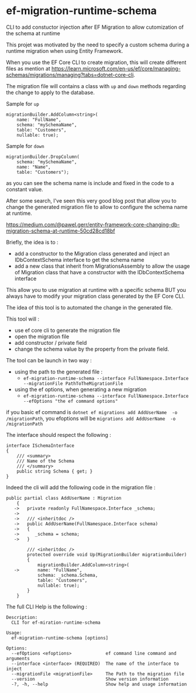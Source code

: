 # ef-migration-runtime-schema
CLI to add constuctor injection after EF Migration to allow cutomization of the schema at runtime


This projet was motivated by the need to specify a custom schema during a runtime migration when using Entity Framework.

When you use the EF Core CLI to create migration, this will create different files as mention at https://learn.microsoft.com/en-us/ef/core/managing-schemas/migrations/managing?tabs=dotnet-core-cli.

The migration file will contains a class with `up` and `down` methods regarding the change to apply to the database.

Sample for `up`
```
migrationBuilder.AddColumn<string>(
    name: "FullName",
    schema: "mySchemaName",
    table: "Customers",
    nullable: true);
``` 

Sample for `down`
```
migrationBuilder.DropColumn(
    schema: "mySchemaName",
    name: "Name",
    table: "Customers");

```

as you can see the schema name is include and fixed in the code to a constant value.

After some search, I've seen this very good blog post that allow you to change the generated migration file to allow to configure the schema name at runtime.

https://medium.com/@pawel.gerr/entity-framework-core-changing-db-migration-schema-at-runtime-50cd28cd18bf

Briefly, the idea is to :
- add a constructor to the Migration class generated and inject an IDbContextSchema interface to get the schema name
- add a new class that inherit from MigrationsAssembly to allow the usage of Migration class that have a constructor with the IDbContextSchema interface

This allow you to use migration at runtime with a specific schema BUT you always have to modify your migration class generated by the EF Core CLI.

The idea of this tool is to automated the change in the generated file.

This tool will :
- use ef core cli to generate the migration file
- open the migration file
- add constructor / private field 
- change the schema value by the property from the private field.

The tool can be launch in two way : 
- using the path to the generated file : 
  - `ef-migration-runtime-schema --interface FullNamespace.Interface --migrationFile PathToTheMigrationFile` 
- using the ef options, when generating a new migration
  - `ef-migration-runtime-schema --interface FullNamespace.Interface --efOptions "the ef command options"` 


if you basic ef command is `dotnet ef migrations add AddUserName  -o /migrationPath`, you efoptions will be `migrations add AddUserName  -o /migrationPath`

The interface should respect the following : 
```
interface ISchemaInterface 
{
    /// <summary>
    /// Name of the Schema
    /// </summary>
    public string Schema { get; }
}
```

Indeed the cli will add the following code in the migration file : 
```
public partial class AddUserName : Migration
    {
   ->   private readonly FullNamespace.Interface _schema;
   ->
   ->   /// <inheritdoc />
   ->   public AddUserName(FullNamespace.Interface schema)
   ->   {
   ->      _schema = schema;
   ->   }

        /// <inheritdoc />
        protected override void Up(MigrationBuilder migrationBuilder)
        {
            migrationBuilder.AddColumn<string>(
   ->       name: "FullName",
            schema: _schema.Schema,
            table: "Customers",
            nullable: true);
        }
    }
```

The full CLI Help is the following :

```
Description:
  CLI for ef-miration-runtime-schema

Usage:
  ef-migration-runtime-schema [options]

Options:
  --efOptions <efoptions>             ef command line command and arguments
  --interface <interface> (REQUIRED)  The name of the interface to inject
  --migrationFile <migrationFile>     The Path to the migration file
  --version                           Show version information
  -?, -h, --help                      Show help and usage information
```